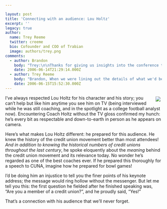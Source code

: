 ```yaml
---

layout: post
title: 'Connecting with an audience: Lou Holtz'
excerpt: ''
legacy: true
author:
  name: Trey Reeme
  twitter: creeme
  bio: Cofounder and COO of Trabian
  image: authors/trey.png
comments:
  - author: Brandon
    body: "Trey:\n\nThanks for giving us insights into the conference this week.  I have been in the Credit Union industry for just over six years but my employer has never really emphasized these types of conferences, nor truly seen the value in them I believe.  After reading your quick synopsis of Coach Holtz's presentation, I was immediately envious of you and your fellow \"Trabian-ites\".  I've been somewhat familar with Holtz's style since his days as coach for Notre Dame and he has alway seemed like an affable and intellectual fellow.\n\nOne more thing - Do you think CUNA will release any of the presentations as PDF or podcast downloads on their site?  \n\nKeep up the quality posts - Brandon"
    date: 2006-06-14T21:29:14.000Z
  - author: Trey Reeme
    body: "Brandon, When we were lining out the details of what we'd be doing at the conference with the CUNA staff, they mentioned they were thinking about podcasts of parts of the event, and I know they had cameras all over the place (just not in the breakout sessions). \r\n\r\nI think it'd be a great service for them to offer.  If I were setting a conference like this up, I'd do my best to record at least the audio for a lot of the sessions and keynotes.  It would be relatively easy and cheap with the publishing software available.  Meaning Matt and I probably could've figured out a way to make it work without having to spend a dime beyond the technology available on our laptops or for download.\r\n\r\nSo while I doubt they'll offer podcasts even of the keynotes (wish they would, of course), the technology's here for them to do it now.  \r\n\r\nWe're probably about to start an OSCU podcast, by the way.  Been throwing that idea around forever, and there's no good reason for us not to.\r\n\r\nThe conference attendees did get a CD of the presentation notes, and I would expect to see those online, but that's just a guess."
    date: 2006-06-15T15:52:30.000Z
---
```


<p><a href="http://www.flickr.com/photos/trabian"><img src="http://static.flickr.com/62/167206026_5818cdfd4d_m.jpg" style="float:right; margin: 4px;"></a>I&#8217;ve always respected Lou Holtz for his character and his story; you can&#8217;t help but like him anytime you see him on TV (being interviewed while he was still coaching, and in the spotlight as a college football analyst now).  Encountering Coach Holtz without the TV gloss confirmed my hunch: he&#8217;s every bit as respectable and down-to-earth in person as he appears on camera.</p>
<p>Here&#8217;s what makes Lou Holtz different: he prepared for this audience.  He knew the history of the credit union movement better than most attendees!  <em>And in addition to knowing the historical numbers of credit unions throughout the last century</em>, he spoke eloquently about the <em>meaning</em> behind the credit union movement and its relevance today.  No wonder he&#8217;s regarded as one of the best coaches ever.  If he prepared this thoroughly for a speech to <span class="caps">CUNA</span>, imagine how he prepared for bowl games!</p>
<p>I&#8217;d be doing him an injustice to tell you the finer points of his keynote address; the message would ring hollow without the messenger.  But let me tell you this: the first question he fielded after he finished speaking was, &#8220;Are you a member of a credit union?&#8221;, and he proudly said, &#8220;Yes!&#8221;</p>
<p>That&#8217;s a connection with his audience that we&#8217;ll never forget.</p>